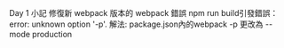 
Day 1 小記
修復新 webpack 版本的 webpack 錯誤
npm run build引發錯誤：error: unknown option '-p'. 
解法:
package.json內的webpack -p
更改為 --mode production

